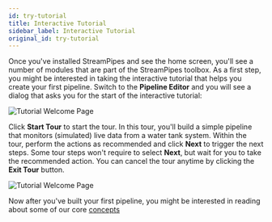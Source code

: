 ```yaml
---
id: try-tutorial
title: Interactive Tutorial
sidebar_label: Interactive Tutorial
original_id: try-tutorial
---
```


Once you've installed StreamPipes and see the home screen, you'll see a number of modules that are part of the StreamPipes toolbox.
As a first step, you might be interested in taking the interactive tutorial that helps you create your first pipeline.
Switch to the **Pipeline Editor** and you will see a dialog that asks you for the start of the interactive tutorial:

<img class="docs-image" src="/docs/img/01_try-tutorial/01_tutorial-welcome.png" alt="Tutorial Welcome Page"/>

Click **Start Tour** to start the tour. In this tour, you'll build a simple pipeline that monitors (simulated) live data from a water tank system.
Within the tour, perform the actions as recommended and click **Next** to trigger the next steps. Some tour steps won't require to select **Next**, but wait for you to take the recommended action.
You can cancel the tour anytime by clicking the **Exit Tour** button.

<img class="docs-image" src="/docs/img/01_try-tutorial/02_tutorial-process.png" alt="Tutorial Welcome Page"/>

Now after you've built your first pipeline, you might be interested in reading about some of our core [concepts]() 

